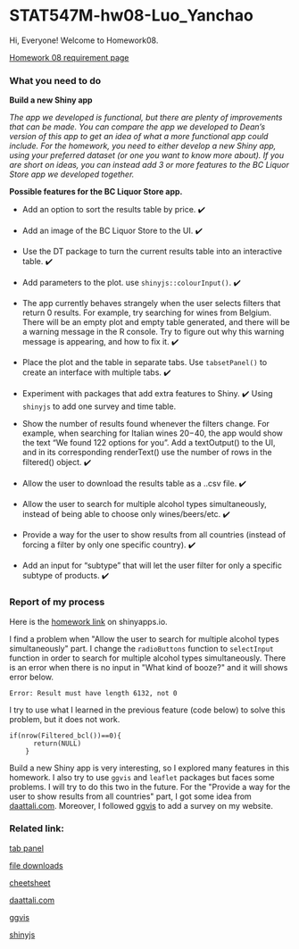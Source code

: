
# STAT547M-hw08-Luo_Yanchao

Hi, Everyone! Welcome to  Homework08.

[Homework 08 requirement page](http://stat545.com/hw08_shiny.html)

### What you need to do

**Build a new Shiny app**

*The app we developed is functional, but there are plenty of improvements that can be made. You can compare the app we developed to Dean’s version of this app to get an idea of what a more functional app could include. For the homework, you need to either develop a new Shiny app, using your preferred dataset (or one you want to know more about). If you are short on ideas, you can instead add 3 or more features to the BC Liquor Store app we developed together.*

**Possible features for the BC Liquor Store app.**

+ Add an option to sort the results table by price. :heavy_check_mark:

+ Add an image of the BC Liquor Store to the UI.  :heavy_check_mark:

+ Use the DT package to turn the current results table into an interactive table.  :heavy_check_mark:

+ Add parameters to the plot. use `shinyjs::colourInput()`. :heavy_check_mark:

+ The app currently behaves strangely when the user selects filters that return 0 results. For example, try searching for wines from Belgium. There will be an empty plot and empty table generated, and there will be a warning message in the R console. Try to figure out why this warning message is appearing, and how to fix it. :heavy_check_mark:

+ Place the plot and the table in separate tabs. Use `tabsetPanel()` to create an interface with multiple tabs. :heavy_check_mark:

+ Experiment with packages that add extra features to Shiny. :heavy_check_mark:
Using `shinyjs` to add one survey and time table.

+ Show the number of results found whenever the filters change. For example, when searching for Italian wines $20-$40, the app would show the text “We found 122 options for you”.
Add a textOutput() to the UI, and in its corresponding renderText() use the number of rows in the filtered() object. :heavy_check_mark:

+ Allow the user to download the results table as a ..csv file. :heavy_check_mark:

+ Allow the user to search for multiple alcohol types simultaneously, instead of being able to choose only wines/beers/etc. :heavy_check_mark:

+ Provide a way for the user to show results from all countries (instead of forcing a filter by only one specific country). :heavy_check_mark:

+ Add an input for “subtype” that will let the user filter for only a specific subtype of products. :heavy_check_mark:

### Report of my process

Here is the [homework link](https://yanchaoluo.shinyapps.io/Sample_for_Stat545_yanchao/) on shinyapps.io.

I find a problem when "Allow the user to search for multiple alcohol types simultaneously" part. I change the `radioButtons` function to `selectInput` function in order to search for multiple alcohol types simultaneously. There is an error when there is no input in "What kind of booze?" and it will shows error below.  
```
Error: Result must have length 6132, not 0
```
I try to use what I learned in the previous feature (code below) to solve this problem, but it does not work.
```
if(nrow(Filtered_bcl())==0){
      return(NULL)
    }
```

Build a new Shiny app is very interesting, so I explored many features in this homework. I also try to use `ggvis` and `leaflet` packages but faces some problems. I will try to do this two in the future. For the "Provide a way for the user to show results from all countries" part, I got some idea from [daattali.com](https://daattali.com/shiny/bcl/). Moreover, I followed [ggvis](https://github.com/rstudio/ggvis) to add a survey on my website.

### Related link:

[tab panel](https://shiny.rstudio.com/reference/shiny/latest/tabPanel.html)

[file downloads](https://shiny.rstudio.com/reference/shiny/1.0.3/downloadHandler.html)

[cheetsheet](http://shiny.rstudio.com/images/shiny-cheatsheet.pdf)

[daattali.com](https://daattali.com/shiny/bcl/)

[ggvis](https://github.com/rstudio/ggvis)

[shinyjs](https://deanattali.com/2015/04/23/shinyjs-r-package/)